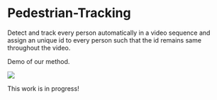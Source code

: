 # Pedestrian-Tracking
Detect and track every person automatically in a video sequence and assign an unique id to every person such that the id remains same throughout the video.

Demo of our method.

![](https://media.giphy.com/media/Xc9ldhhZfX5HRowyvI/giphy.gif)

This work is in progress!
